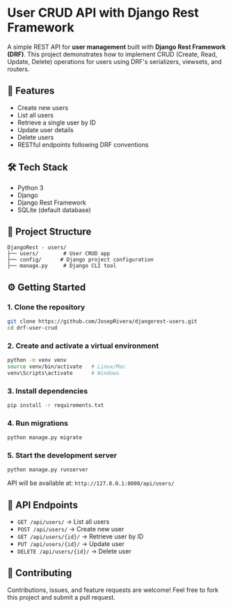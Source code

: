 # User CRUD API with Django Rest Framework

A simple REST API for **user management** built with **Django Rest Framework (DRF)**. This project demonstrates how to implement CRUD (Create, Read, Update, Delete) operations for users using DRF's serializers, viewsets, and routers.

## 🚀 Features

* Create new users
* List all users
* Retrieve a single user by ID
* Update user details
* Delete users
* RESTful endpoints following DRF conventions

## 🛠️ Tech Stack

* Python 3
* Django
* Django Rest Framework
* SQLite (default database)

## 📂 Project Structure

```
DjangoRest - users/
├── users/        # User CRUD app
├── config/      # Django project configuration
├── manage.py     # Django CLI tool
```

## ⚙️ Getting Started

### 1. Clone the repository

```bash
git clone https://github.com/JosepRivera/djangorest-users.git
cd drf-user-crud
```

### 2. Create and activate a virtual environment

```bash
python -m venv venv
source venv/bin/activate   # Linux/Mac
venv\Scripts\activate      # Windows
```

### 3. Install dependencies

```bash
pip install -r requirements.txt
```

### 4. Run migrations

```bash
python manage.py migrate
```

### 5. Start the development server

```bash
python manage.py runserver
```

API will be available at: `http://127.0.0.1:8000/api/users/`

## 📌 API Endpoints

* `GET /api/users/` → List all users
* `POST /api/users/` → Create new user
* `GET /api/users/{id}/` → Retrieve user by ID
* `PUT /api/users/{id}/` → Update user
* `DELETE /api/users/{id}/` → Delete user

## 🤝 Contributing

Contributions, issues, and feature requests are welcome! Feel free to fork this project and submit a pull request.
